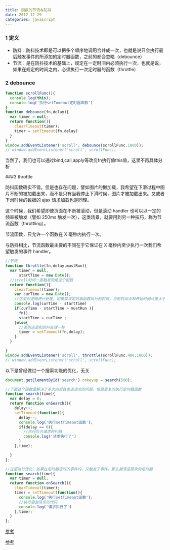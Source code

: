 ```yaml
---
title: 函数的节流与防抖
date: 2017-12-29
categories: javascript
---
```


### 1 定义

* 防抖：防抖技术即是可以把多个顺序地调用合并成一次，也就是说只会执行最后触发事件的所添加的定时器函数，之前的都会忽略（debounce）
* 节流：是在防抖技术的基础上，规定在一定时间内必须执行一次，也就是说，如果在规定的时间之内，必须执行一次定时器的函数（throttle）

### 2 debounce

```javascript
function scrollFunc(){
  console.log(this);
  console.log('执行setTomeout定时器函数')
}
function debounce(fn,delay){
  var timer = null;
  return function(){
    clearTimeout(timer);
    timer = setTimeout(fn,delay)
  }
}
window.addEventListener('scroll', debounce(scrollFunc,1000));
// window.addEventListener('scroll', scrollFunc);
```

当然了，我们也可以通过bind,call,apply等改变fn执行值this值，这里不再具体分析

###3 throttle

防抖函数确实不错，但是也存在问题，譬如图片的懒加载，我希望在下滑过程中图片不断的被加载出来，而不是只有当我停止下滑时候，图片才被加载出来。又或者下滑时候的数据的 ajax 请求加载也是同理。

这个时候，我们希望即使页面在不断被滚动，但是滚动 handler 也可以以一定的频率被触发（譬如 250ms 触发一次），这类场景，就要用到另一种技巧，称为节流函数（throttling）。

节流函数，只允许一个函数在 X 毫秒内执行一次。

与防抖相比，节流函数最主要的不同在于它保证在 X 毫秒内至少执行一次我们希望触发的事件 handler。

```javascript
//节流
function throttle(fn,delay,mustRun){
  var timer = null,
      startTime = new Date();
  //scroll时间一直触发的是这个函数
  return function(){
    clearTimeout(timer);
    var curTime = new Date();
    //这里对逻辑进行处理，如果某次定时器函数执行的时候，当前时间点和开始时间点差大于musRun,那么就执行函数
    console.log(curTime - startTime)
    if(curTime - startTime > mustRun ){
      fn();
      startTime = curTime ;
    }else{
      //否则还是和防抖处理一样
      timer = setTimeout(fn,delay);
    }
  }

}
window.addEventListener('scroll', throttle(scrollFunc,400,1000));
// window.addEventListener('scroll', scrollFunc);
```

以下是曾经做过一个搜索功能的优化，无关

```javascript
document.getElementById('search').onkeyup = search(500);
```

```javascript
//下面这个函数是解决了多次向后台发送请求的问题，但是重复的执行定时器函数
function search(time){
  var delay = 0;
  return function onSearch(){
    delay++;
    setTimeout(function(){
      delay--;
      console.log('执行setTimeout函数');
      if(delay == 0){
        //执行后台请求的代码
        console.log('请求执行了')
      }
    },time);

  }
};
```

```javascript
//这里进行优化，如果在定时器定时的事件内，又触发了事件，那么就清空原来的定时器
function search(time){
  var timer = null;
  return function onSearch(){
    clearTimeout(timer);
    timer = setTimeout(function(){
      console.log('执行setTimeout函数');
      //执行后台请求的代码
      console.log('请求执行了')
    },time);
  }
};
```





[参考](http://www.cnblogs.com/coco1s/p/5499469.html)

[参考](http://www.alloyteam.com/2012/11/javascript-throttle/)